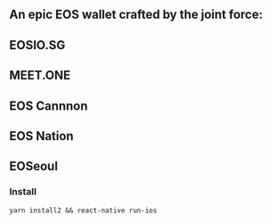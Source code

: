 ## An epic EOS wallet crafted by the joint force: 
## EOSIO.SG
## MEET.ONE
## EOS Cannnon
## EOS Nation
## EOSeoul

### Install
```
yarn install2 && react-native run-ios
```
